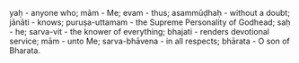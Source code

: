 yaḥ - anyone who; mām - Me; evam - thus; asammūḍhaḥ - without a doubt; jānāti - knows; puruṣa-uttamam - the Supreme Personality of Godhead; saḥ - he; sarva-vit - the knower of everything; bhajati - renders devotional service; mām - unto Me; sarva-bhāvena - in all respects; bhārata - O son of Bharata.